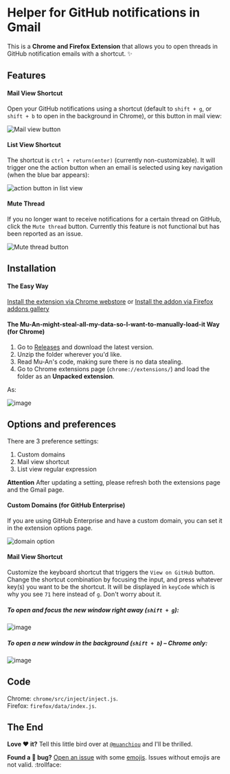 # Helper for GitHub notifications in Gmail

This is a **Chrome and Firefox Extension** that allows you to open threads in GitHub notification emails with a shortcut. :sparkles:

## Features

#### Mail View Shortcut

Open your GitHub notifications using a shortcut (default to `shift + g`, or `shift + b` to open in the background in Chrome), or this button in mail view:

![Mail view button](http://cl.ly/3v2M1s2w3O2i/Image%202016-02-18%20at%206.40.11%20PM.png)

#### List View Shortcut

The shortcut is `ctrl + return(enter)` (currently non-customizable). It will trigger one the action button when an email is selected using key navigation (when the blue bar appears):

![action button in list view](http://cl.ly/2d0N0N1U2h3P/Image%202016-02-18%20at%206.44.49%20PM.png)

#### Mute Thread
If you no longer want to receive notifications for a certain thread on GitHub, click the `Mute thread` button. Currently this feature is not functional but has been reported as an issue.

![Mute thread button](https://s22.postimg.org/4cwbsva0h/687474703a2f2f636c2e6c792f32313272334d336b316330.gif)

## Installation

#### The Easy Way

[Install the extension via Chrome webstore](https://chrome.google.com/webstore/detail/github-notification-helpe/gmhijkhbpihfmkmhmcfebmlkaekgmaje) or [Install the addon via Firefox addons gallery](https://addons.mozilla.org/en-US/firefox/addon/github-for-gmail/)

#### The Mu-An-might-steal-all-my-data-so-I-want-to-manually-load-it Way (for Chrome)

1. Go to [Releases](https://github.com/muan/github-gmail/releases) and download the latest version.
2. Unzip the folder wherever you'd like.
3. Read Mu-An's code, making sure there is no data stealing.
4. Go to Chrome extensions page (`chrome://extensions/`) and load the folder as an **Unpacked extension**.

As:

![image](http://cl.ly/182s2G3P082a/Image%202016-02-18%20at%206.45.49%20PM.png)

## Options and preferences

There are 3 preference settings:

1. Custom domains
2. Mail view shortcut
3. List view regular expression

**Attention** After updating a setting, please refresh both the extensions page and the Gmail page.

#### Custom Domains (for GitHub Enterprise)

If you are using GitHub Enterprise and have a custom domain, you can set it in the extension options page.

![domain option](http://cl.ly/0M1A2Z1o1m2O/Image%202016-02-18%20at%206.47.20%20PM.png)

#### Mail View Shortcut

Customize the keyboard shortcut that triggers the `View on GitHub` button. Change the shortcut combination by focusing the input, and press whatever key(s) you want to be the shortcut. It will be displayed in `keyCode` which is why you see `71` here instead of `g`. Don't worry about it.

##### To open and focus the new window right away (`shift + g`):

![image](http://cl.ly/1T1Z3Z2R2Z1j/Image%202016-02-18%20at%206.47.26%20PM.png)

##### To open a new window in the background (`shift + b`) – Chrome only:

![image](http://cl.ly/2b16172q421S/Image%202016-02-18%20at%206.47.33%20PM.png)

## Code

Chrome: `chrome/src/inject/inject.js`.<br>
Firefox: `firefox/data/index.js`.

## The End

**Love :heart: it?** Tell this little bird over at [`@muanchiou`](https://twitter.com/muanchiou) and I'll be thrilled.

**Found a :bug: bug?** [Open an issue](https://github.com/muan/github-gmail/issues/new) with some [emojis](http://emoji.muan.co). Issues without emojis are not valid. :trollface:
